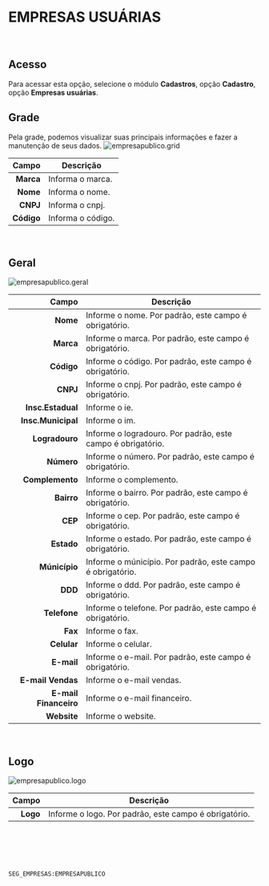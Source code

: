 # EMPRESAS USUÁRIAS
<br>

## Acesso
Para acessar esta opção, selecione o módulo **Cadastros**, opção **Cadastro**, opção **Empresas usuárias**.
<br>

## Grade
Pela grade, podemos visualizar suas principais informações e fazer a manutenção de seus dados.
![empresapublico.grid](https://raw.githubusercontent.com/netforcews/docs-siscom/master/cadastros/imagens/empresapublico.grid.png)

Campo | Descrição
--:|---
**Marca** | Informa o marca.
**Nome** | Informa o nome.
**CNPJ** | Informa o cnpj.
**Código** | Informa o código.
<br>

## Geral
![empresapublico.geral](https://raw.githubusercontent.com/netforcews/docs-siscom/master/cadastros/imagens/empresapublico.geral.png)

Campo | Descrição
--:|---
**Nome** | Informe o nome. Por padrão, este campo é obrigatório.
**Marca** | Informe o marca. Por padrão, este campo é obrigatório.
**Código** | Informe o código. Por padrão, este campo é obrigatório.
**CNPJ** | Informe o cnpj. Por padrão, este campo é obrigatório.
**Insc.Estadual** | Informe o ie.
**Insc.Municipal** | Informe o im.
**Logradouro** | Informe o logradouro. Por padrão, este campo é obrigatório.
**Número** | Informe o número. Por padrão, este campo é obrigatório.
**Complemento** | Informe o complemento.
**Bairro** | Informe o bairro. Por padrão, este campo é obrigatório.
**CEP** | Informe o cep. Por padrão, este campo é obrigatório.
**Estado** | Informe o estado. Por padrão, este campo é obrigatório.
**Múnicípio** | Informe o múnicípio. Por padrão, este campo é obrigatório.
**DDD** | Informe o ddd. Por padrão, este campo é obrigatório.
**Telefone** | Informe o telefone. Por padrão, este campo é obrigatório.
**Fax** | Informe o fax.
**Celular** | Informe o celular.
**E-mail** | Informe o e-mail. Por padrão, este campo é obrigatório.
**E-mail Vendas** | Informe o e-mail vendas.
**E-mail Financeiro** | Informe o e-mail financeiro.
**Website** | Informe o website.
<br>

## Logo
![empresapublico.logo](https://raw.githubusercontent.com/netforcews/docs-siscom/master/cadastros/imagens/empresapublico.logo.png)

Campo | Descrição
--:|---
**Logo** | Informe o logo. Por padrão, este campo é obrigatório.
<br>
<br>
<br>
<br>

```SEG_EMPRESAS:EMPRESAPUBLICO```
